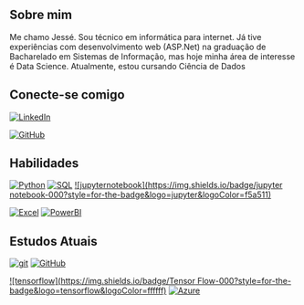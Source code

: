 ## Sobre mim

Me chamo Jessé. Sou técnico em informática para internet. Já tive experiências com desenvolvimento web (ASP.Net) na graduação de Bacharelado em Sistemas de Informação, mas hoje minha área de interesse é Data Science. Atualmente, estou cursando Ciência de Dados



## Conecte-se comigo

[![LinkedIn](https://img.shields.io/badge/linkedin-000?style=for-the-badge&logo=linkedin&logoColor=0E76A8)](https://www.linkedin.com/in/jess%C3%A9-diniz/)

[![GitHub](https://img.shields.io/badge/gitHub-000?style=for-the-badge&logo=github&logoColor=ffffff)](https://github.com/jessediniz17)



## Habilidades

[![Python](https://img.shields.io/badge/python-000?style=for-the-badge&logo=python&logoColor=0E76A8)]() [![SQL](https://img.shields.io/badge/mysql-000?style=for-the-badge&logo=mysql&logoColor=ffffff)]()  [![jupyternotebook](https://img.shields.io/badge/jupyter notebook-000?style=for-the-badge&logo=jupyter&logoColor=f5a511)]() 

[![Excel](https://img.shields.io/badge/excel-000?style=for-the-badge&logo=microsoftexcel&logoColor=2aad30)]() [![PowerBI](https://img.shields.io/badge/powerbi-000?style=for-the-badge&logo=powerbi&logoColor=)]()



## Estudos Atuais

 [![git](https://img.shields.io/badge/git-000?style=for-the-badge&logo=git&logoColor=)]() [![GitHub](https://img.shields.io/badge/gitHub-000?style=for-the-badge&logo=github&logoColor=ffffff)]()

 [![tensorflow](https://img.shields.io/badge/Tensor Flow-000?style=for-the-badge&logo=tensorflow&logoColor=ffffff)]() [![Azure](https://img.shields.io/badge/azure-000?style=for-the-badge&logo=microsoftazure&logoColor=0E76A8)]()





